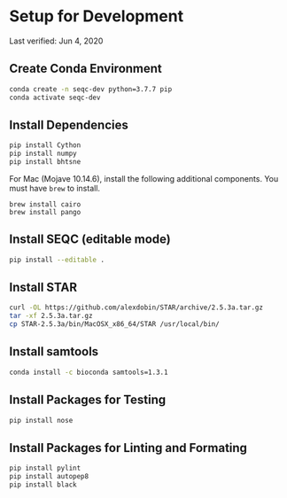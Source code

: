 # Setup for Development

Last verified: Jun 4, 2020

## Create Conda Environment

```bash
conda create -n seqc-dev python=3.7.7 pip
conda activate seqc-dev
```

## Install Dependencies

```bash
pip install Cython
pip install numpy
pip install bhtsne
```

For Mac (Mojave 10.14.6), install the following additional components. You must have `brew` to install.

```
brew install cairo
brew install pango
```

## Install SEQC (editable mode)

```bash
pip install --editable .
```

## Install STAR

```bash
curl -OL https://github.com/alexdobin/STAR/archive/2.5.3a.tar.gz
tar -xf 2.5.3a.tar.gz
cp STAR-2.5.3a/bin/MacOSX_x86_64/STAR /usr/local/bin/
```

## Install samtools

```bash
conda install -c bioconda samtools=1.3.1
```

## Install Packages for Testing

```bash
pip install nose
```

## Install Packages for Linting and Formating

```bash
pip install pylint
pip install autopep8
pip install black
```
